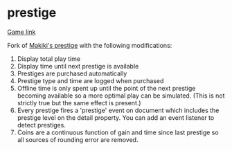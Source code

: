 # prestige
[Game link](https://asteriskman7.github.io/prestige/)

Fork of [Makiki's prestige](https://github.com/makiki99/prestige) with the following modifications:

1. Display total play time
1. Display time until next prestige is available
1. Prestiges are purchased automatically
1. Prestige type and time are logged when purchased
1. Offline time is only spent up until the point of the next prestige becoming available so a more optimal play can be simulated. (This is not strictly true but the same effect is present.)
1. Every prestige fires a 'prestige' event on document which includes the prestige level on the detail property. You can add an event listener to detect prestiges.
1. Coins are a continuous function of gain and time since last prestige so all sources of rounding error are removed.
